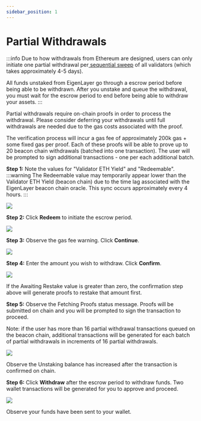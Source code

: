 ```yaml
---
sidebar_position: 1
---
```


# Partial Withdrawals

:::info
Due to how withdrawals from Ethereum are designed, users can only initiate one partial withdrawal per[ sequential sweep](https://ethereum.org/en/staking/withdrawals/#validator-sweeping) of all validators (which takes approximately 4-5 days).

All funds unstaked from EigenLayer go through a escrow period before being able to be withdrawn. After you unstake and queue the withdrawal, you must wait for the escrow period to end before being able to withdraw your assets.
:::

Partial withdrawals require on-chain proofs in order to process the withdrawal. Please consider deferring your withdrawals until full withdrawals are needed due to the gas costs associated with the proof.

The verification process will incur a gas fee of approximately 200k gas + some fixed gas per proof. Each of these proofs will be able to prove up to 20 beacon chain withdrawals (batched into one transaction). The user will be prompted to sign additional transactions - one per each additional batch.

**Step 1:** Note the values for "Validator ETH Yield" and "Redeemable". 
:::warning
The Redeemable value may temporarily appear lower than the Validator ETH Yield (beacon chain) due to the time lag associated with the EigenLayer beacon chain oracle. This sync occurs approximately every 4 hours.
:::

![](/img/googleusercontentbackup/315HLw5gMxldCg7bdYEiAVkXkroCylpev1HAjVRwnixIoU9PTy1l-czPnDH3JBqN3oZwand47yxjTqTpdglHzGXRjXEztnnPW8_lQ0p8SvlE-R9sCP4qk7oJMc8hxMM8-koAMLy1DCaU4T0peaUyJZs.png)

**Step 2:** Click **Redeem** to initiate the escrow period.

![](/img/googleusercontentbackup/X2Ipqen9fpnIPp1dnn6g8hFBtpFZr_t7zoBHPHKZ5AvNrxH4Ai1HFqwjuM2YMvEWJgRfmanLYaeg7XwVT-WDtIEv6B9Q6XvgFuXSaTW2OEg20umVOpgSEQQKV2UgDfJH1S0NjuC7fEMGv298ABcvw_s.png)

**Step 3:** Observe the gas fee warning. Click **Continue**.

![](/img/googleusercontentbackup/eWXzCzR9Q-pbscHZm0na5rcFgpu9l5qPHYbbmPIR7z9hcoFVgpDWS0Aaqi4wUiG6FVRhdvROAalDFdZI6mTHhNalInIQr7JeJQNWG_FlYyxads4HkkuAmvMbFjDRCMm6xxWXig-S9xLkhYeJp_6s86s.png)

**Step 4:** Enter the amount you wish to withdraw. Click **Confirm**.

![](/img/googleusercontentbackup/c9QOI7vNtpvAq4uOIZ_KCrrWyQLO_BDHZIpbXrIyz0fiMj3fKtlYPJlGx6L3S_sbYbSRyUetRv88qFjzlwkj0d96HtDWK0Yn-vUsv4_zTCxv4bZb7DuOcc7JKPGXY8hwyESrikWbyof9XkpREiIAwDw.png)

If the Awaiting Restake value is greater than zero, the confirmation step above will generate proofs to restake that amount first.

**Step 5:** Observe the Fetching Proofs status message. Proofs will be submitted on chain and you will be prompted to sign the transaction to proceed.

Note: if the user has more than 16 partial withdrawal transactions queued on the beacon chain, additional transactions will be generated for each batch of partial withdrawals in increments of 16 partial withdrawals.

![](/img/googleusercontentbackup/B1j-V4dY-iqYsXdfkPZxDhqa5ibMVgOncHU3Ft6FJqvc9QAH7CEuvsmQtqu65rGDwX3P_MD_252UgK2Z0UEXsSmB1vhBraoFPB0k3I9jTyDhuUbZaXJiZNSdH646I-ocSFtzmIP5XAVUGReeYEEbF3I.png)

Observe the Unstaking balance has increased after the transaction is confirmed on chain.

**Step 6:** Click **Withdraw** after the escrow period to withdraw funds. Two wallet transactions will be generated for you to approve and proceed.

![](/img/googleusercontentbackup/yK-i-_zMD8KhpiiHVE_59bOwxBQuZEp0IlhfFCNqY7jYiNHwW9o4h3DF4R8Msu1kV4VboDo_WfhFHQC70ezd0QECKsqg4idohNll2vSiyk2s4Mjq0LL0ip_lRma0x708qzXuC97M5f12wlOT13kRiSk.png)

Observe your funds have been sent to your wallet.
